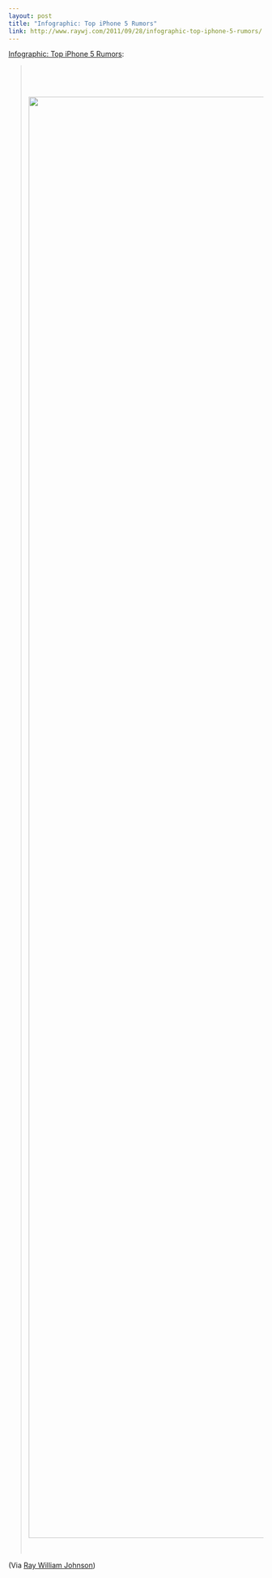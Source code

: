 ```yaml
--- 
layout: post
title: "Infographic: Top iPhone 5 Rumors"
link: http://www.raywj.com/2011/09/28/infographic-top-iphone-5-rumors/
---
```


<p><a href="http://www.raywj.com/2011/09/28/infographic-top-iphone-5-rumors/">Infographic: Top iPhone 5 Rumors</a>:</p>
<blockquote>
<p> </p>
<p> </p>
<p><img title="iPhone-5-Rumors-Infographic" src="http://www.raywj.com/wp-content/uploads/2011/09/iPhone-5-Rumors-Infographic_thumb.jpg" alt="" width="584" height="2841" /></p>
<p> </p>
</blockquote>
<p>(Via <a href="http://www.raywj.com">Ray William Johnson</a>)</p>
